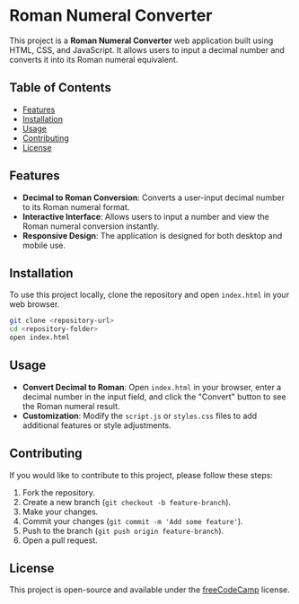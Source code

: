 # Roman Numeral Converter

This project is a **Roman Numeral Converter** web application built using HTML, CSS, and JavaScript. It allows users to input a decimal number and converts it into its Roman numeral equivalent.

## Table of Contents

- [Features](#features)
- [Installation](#installation)
- [Usage](#usage)
- [Contributing](#contributing)
- [License](#license)

## Features

- **Decimal to Roman Conversion**: Converts a user-input decimal number to its Roman numeral format.
- **Interactive Interface**: Allows users to input a number and view the Roman numeral conversion instantly.
- **Responsive Design**: The application is designed for both desktop and mobile use.

## Installation

To use this project locally, clone the repository and open `index.html` in your web browser.

```bash
git clone <repository-url>
cd <repository-folder>
open index.html
```

## Usage

- **Convert Decimal to Roman**: Open `index.html` in your browser, enter a decimal number in the input field, and click the "Convert" button to see the Roman numeral result.
- **Customization**: Modify the `script.js` or `styles.css` files to add additional features or style adjustments.

## Contributing

If you would like to contribute to this project, please follow these steps:

1. Fork the repository.
2. Create a new branch (`git checkout -b feature-branch`).
3. Make your changes.
4. Commit your changes (`git commit -m 'Add some feature'`).
5. Push to the branch (`git push origin feature-branch`).
6. Open a pull request.

## License

This project is open-source and available under the [freeCodeCamp](https://www.freecodecamp.org) license.

